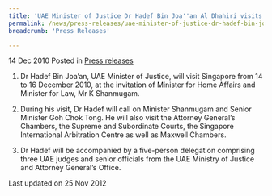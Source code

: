 ```yaml
---
title: 'UAE Minister of Justice Dr Hadef Bin Joa''an Al Dhahiri visits Singapore'
permalink: /news/press-releases/uae-minister-of-justice-dr-hadef-bin-joa-an-al-dhahiri-visits-singapore
breadcrumb: 'Press Releases'

---
```




14 Dec 2010 Posted in [Press releases](/news/press-releases)

1. Dr Hadef Bin Joa’an, UAE Minister of Justice, will visit Singapore from 14 to 16 December 2010, at the invitation of Minister for Home Affairs and Minister for Law, Mr K Shanmugam. 


2. During his visit, Dr Hadef will call on Minister Shanmugam and Senior Minister Goh Chok Tong. He will also visit the Attorney General’s Chambers, the Supreme and Subordinate Courts, the Singapore International Arbitration Centre as well as Maxwell Chambers. 

3. Dr Hadef will be accompanied by a five-person delegation comprising three UAE judges and senior officials from the UAE Ministry of Justice and Attorney General’s Office.

<p class="right-side-updated">Last updated on 25 Nov 2012</p>
